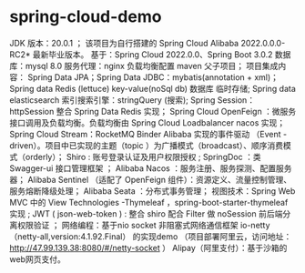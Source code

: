 # spring-cloud-demo

JDK 版本：20.0.1 ；
该项目为自行搭建的 Spring Cloud Alibaba 2022.0.0.0-RC2* 最新毕业版本。
基于：Spring Cloud 2022.0.0、Spring Boot 3.0.2
数据库：mysql 8.0
服务代理：nginx  负载均衡配置
maven  父子项目；
项目集成内容：
Spring Data JPA；Spring Data JDBC：mybatis(annotation + xml)；
Spring data Redis (lettuce) key-value(noSql db) 数据库 临时存储;
Spring data elasticsearch  索引搜索引擎：stringQuery (搜索);
Spring Session：httpSession  整合 Spring Data Redis  实现；
Spring Cloud OpenFeign ：微服务接口调用及负载均衡。负载均衡由 Spring Cloud Loadbalancer nacos  实现；
Spring Cloud Stream：RocketMQ Binder Alibaba  实现的事件驱动 （Event
-driven）。项目中已实现的主题（topic ）为广播模式（broadcast）、顺序消费模式（orderly）；
Shiro : 账号登录认证及用户权限授权 ;
SpringDoc ：类 Swagger-ui 接口管理框架 ；
Alibaba Nacos ：服务注册、服务探测、配置服务器；
Alibaba Sentinel （适配了 OpenFeign  组件）：资源定义、流量控制管理、服务熔断降级处理；
Alibaba Seata ：分布式事务管理；
视图技术：Spring Web MVC  中的 View Technologies -Thymeleaf ，spring-boot-starter-thymeleaf  实现 ;
JWT ( json-web-token ) : 整合 shiro  配合 Filter  做 noSession  前后端分离权限验证 ；
网络编程：基于nio socket 非阻塞式网络通信框架 io-netty（netty-all,version:4.1.92.Final） 的实现demo （项目部署阿里云，访问地址：http://47.99.139.38:8080/#/netty-socket ）
Alipay（阿里支付）：基于沙箱的web网页支付。